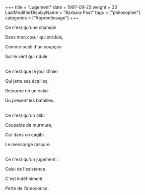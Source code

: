 +++
title = "Jugement"
date = 1997-09-23
weight = 33
LastModifierDisplayName = "Barbara Post"
tags = ["philosophie"]
categories = ["Apprentissage"]
+++

Ce n'est qu'une chanson

Dans mon cœur qui stridule,

Comme oubli d'un soupçon

Sur le vent qui ridule.

 \
Ce n'est que le jour d'hier

Qui jette ses écailles,

Retourne en un éclair

Du présent les batailles.

 \
Ce n'est qu'un alibi

Coupable de murmure,

Car dans un cagibi

Le mensonge rassure.

 \
Ce n'est qu'un jugement :

Celui de l'existence.

C'est indéfiniment

Perte de l'innocence.
